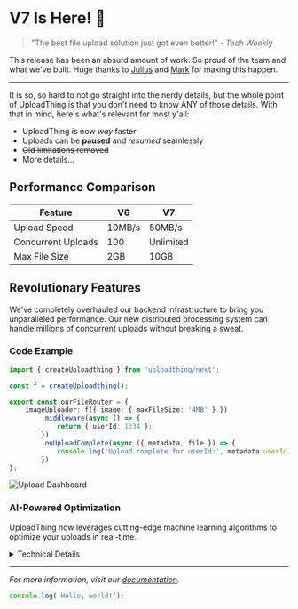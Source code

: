 # V7 Is Here! 🚀

> "The best file upload solution just got even better!" - _Tech Weekly_

This release has been an absurd amount of work. So proud of the team and what we've built. Huge thanks to [Julius](https://github.com/julius) and [Mark](https://github.com/mark) for making this happen.

---

It is so, so hard to not go straight into the nerdy details, but the whole point of UploadThing is that you don't need to know ANY of those details. With that in mind, here's what's relevant for most y'all:

- UploadThing is now _way_ faster
- Uploads can be **paused** and _resumed_ seamlessly
- ~~Old limitations removed~~
- More details...

## Performance Comparison

| Feature            | V6     | V7        |
| ------------------ | ------ | --------- |
| Upload Speed       | 10MB/s | 50MB/s    |
| Concurrent Uploads | 100    | Unlimited |
| Max File Size      | 2GB    | 10GB      |

## Revolutionary Features

We've completely overhauled our backend infrastructure to bring you unparalleled performance. Our new distributed processing system can handle millions of concurrent uploads without breaking a sweat.

### Code Example

```typescript
import { createUploadthing } from 'uploadthing/next';

const f = createUploadthing();

export const ourFileRouter = {
	imageUploader: f({ image: { maxFileSize: '4MB' } })
		.middleware(async () => {
			return { userId: 1234 };
		})
		.onUploadComplete(async ({ metadata, file }) => {
			console.log('Upload complete for userId:', metadata.userId);
		})
};
```

![Upload Dashboard](https://example.com/dashboard.png)

### AI-Powered Optimization

UploadThing now leverages cutting-edge machine learning algorithms to optimize your uploads in real-time.

<details>
<summary>Technical Details</summary>

- Uses TensorFlow.js for client-side optimizations
- Implements WebAssembly for performance
- Leverages Web Workers for background processing

</details>

---

_For more information, visit our [documentation](https://docs.uploadthing.com)._

```js
console.log('Hello, world!');
```
